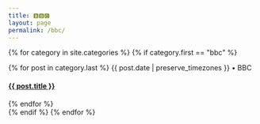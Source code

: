 ```yaml
---
title: 🅱🅱🅲
layout: page
permalink: /bbc/
---
```

{% for category in site.categories %}
  {% if category.first == "bbc" %} 
  <div> 
    {% for post in category.last %} 
    <span class="postdate">{{ post.date | preserve_timezones }}</span> • <span class="author">BBC</span> 
    <h4><a href="{{site.url}}{{site.baseurl}}{{ post.url }}">{{ post.title }}</a></h4>
    {% endfor %}
  </div>
  {% endif %}
{% endfor %}

